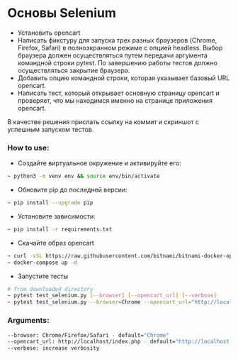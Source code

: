 # Основы Selenium

* Установить opencart
* Написать фикстуру для запуска трех разных браузеров (Chrome, Firefox, Safari) в полноэкранном режиме с опцией headless. Выбор браузера должен осуществляться путем передачи аргумента командной строки pytest. По завершению работы тестов должно осуществляться закрытие браузера.
* Добавить опцию командной строки, которая указывает базовый URL opencart.
* Написать тест, который открывает основную страницу opencart и проверяет, что мы находимся именно на странице приложения opencart.

В качестве решения прислать ссылку на коммит и скриншот с успешным запуском тестов.

### How to use:
* Создайте виртуальное окружение и активируйте его:
```sh
~ python3 -m venv env && source env/bin/activate
```
* Обновите pip до последней версии:
```sh
~ pip install --upgrade pip
```
* Установите зависимости:
```sh
~ pip install -r requirements.txt
```

* Скачайте образ opencart
```sh
~ curl -sSL https://raw.githubusercontent.com/bitnami/bitnami-docker-opencart/master/docker-compose.yml > docker-compose.yml
~ docker-compose up -d
```

* Запустите тесты

```sh
# from downloaded directory
~ pytest test_selenium.py [--browser] [--opencart_url] [--verbose]
~ pytest test_selenium.py --browser=Chrome --opencart_url="http://localhost/index.php" --verbose
```

### Arguments:
```sh
--browser: Chrome/Firefox/Safari - default="Chrome"
--opencart_url: http://localhost/index.php - default="http://localhost:80/"
--verbose: increase verbosity
```

